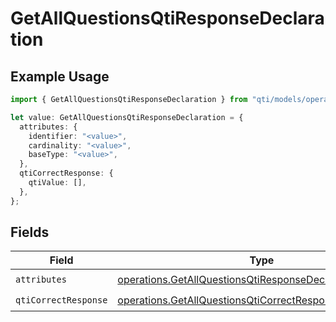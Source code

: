 # GetAllQuestionsQtiResponseDeclaration

## Example Usage

```typescript
import { GetAllQuestionsQtiResponseDeclaration } from "qti/models/operations";

let value: GetAllQuestionsQtiResponseDeclaration = {
  attributes: {
    identifier: "<value>",
    cardinality: "<value>",
    baseType: "<value>",
  },
  qtiCorrectResponse: {
    qtiValue: [],
  },
};
```

## Fields

| Field                                                                                                                                    | Type                                                                                                                                     | Required                                                                                                                                 | Description                                                                                                                              |
| ---------------------------------------------------------------------------------------------------------------------------------------- | ---------------------------------------------------------------------------------------------------------------------------------------- | ---------------------------------------------------------------------------------------------------------------------------------------- | ---------------------------------------------------------------------------------------------------------------------------------------- |
| `attributes`                                                                                                                             | [operations.GetAllQuestionsQtiResponseDeclarationAttributes](../../models/operations/getallquestionsqtiresponsedeclarationattributes.md) | :heavy_check_mark:                                                                                                                       | N/A                                                                                                                                      |
| `qtiCorrectResponse`                                                                                                                     | [operations.GetAllQuestionsQtiCorrectResponse](../../models/operations/getallquestionsqticorrectresponse.md)                             | :heavy_check_mark:                                                                                                                       | N/A                                                                                                                                      |